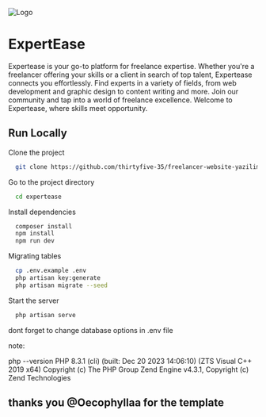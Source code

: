 
![Logo](https://i.ibb.co/TRsfBYj/expertease-ijo-p02.png)


# ExpertEase

Expertease is your go-to platform for freelance expertise. Whether you're a freelancer offering your skills or a client in search of top talent, Expertease connects you effortlessly. Find experts in a variety of fields, from web development and graphic design to content writing and more. Join our community and tap into a world of freelance excellence. Welcome to Expertease, where skills meet opportunity.


## Run Locally

Clone the project

```bash
  git clone https://github.com/thirtyfive-35/freelancer-website-yazilim-sinama.git
```

Go to the project directory

```bash
  cd expertease
```

Install dependencies

```bash
  composer install
  npm install
  npm run dev
```

Migrating tables

```bash
  cp .env.example .env
  php artisan key:generate
  php artisan migrate --seed
```

Start the server

```bash
  php artisan serve
```
dont forget to change database options in .env file

note:

php --version
PHP 8.3.1 (cli) (built: Dec 20 2023 14:06:10) (ZTS Visual C++ 2019 x64)
Copyright (c) The PHP Group
Zend Engine v4.3.1, Copyright (c) Zend Technologies




## thanks you @Oecophyllaa for the template 


